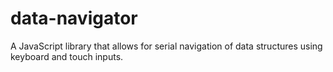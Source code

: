 # data-navigator
A JavaScript library that allows for serial navigation of data structures using keyboard and touch inputs.
